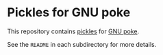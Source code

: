 # Pickles for GNU poke

This repository contains [pickles] for [GNU poke][poke].

See the `README` in each subdirectory for more details.

[pickles]: https://jemarch.net/poke-2.4-manual/html_node/Pickles.html
[poke]: https://www.gnu.org/software/poke/
